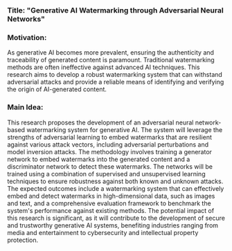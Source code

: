 ### Title: "Generative AI Watermarking through Adversarial Neural Networks"

### Motivation:
As generative AI becomes more prevalent, ensuring the authenticity and traceability of generated content is paramount. Traditional watermarking methods are often ineffective against advanced AI techniques. This research aims to develop a robust watermarking system that can withstand adversarial attacks and provide a reliable means of identifying and verifying the origin of AI-generated content.

### Main Idea:
This research proposes the development of an adversarial neural network-based watermarking system for generative AI. The system will leverage the strengths of adversarial learning to embed watermarks that are resilient against various attack vectors, including adversarial perturbations and model inversion attacks. The methodology involves training a generator network to embed watermarks into the generated content and a discriminator network to detect these watermarks. The networks will be trained using a combination of supervised and unsupervised learning techniques to ensure robustness against both known and unknown attacks. The expected outcomes include a watermarking system that can effectively embed and detect watermarks in high-dimensional data, such as images and text, and a comprehensive evaluation framework to benchmark the system's performance against existing methods. The potential impact of this research is significant, as it will contribute to the development of secure and trustworthy generative AI systems, benefiting industries ranging from media and entertainment to cybersecurity and intellectual property protection.